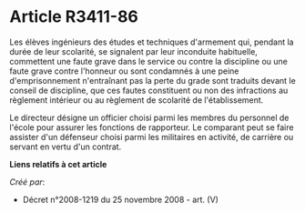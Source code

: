 # Article R3411-86

Les élèves ingénieurs des études et techniques d'armement qui, pendant la durée de leur scolarité, se signalent par leur
inconduite habituelle, commettent une faute grave dans le service ou contre la discipline ou une faute grave contre l'honneur
ou sont condamnés à une peine d'emprisonnement n'entraînant pas la perte du grade sont traduits devant le conseil de
discipline, que ces fautes constituent ou non des infractions au règlement intérieur ou au règlement de scolarité de
l'établissement.

Le directeur désigne un officier choisi parmi les membres du personnel de l'école pour assurer les fonctions de rapporteur.
Le comparant peut se faire assister d'un défenseur choisi parmi les militaires en activité, de carrière ou servant en vertu
d'un contrat.

**Liens relatifs à cet article**

_Créé par_:

  - Décret n°2008-1219 du 25 novembre 2008 - art. (V)
